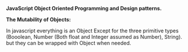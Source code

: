 **JavaScript Object Oriented Programming and Design patterns.** 

**The Mutability of Objects:** 

In javascript everything is an Object Except for the three primitive types (Booolean, Number (Both float and Integer assumed as Number), String). but they can be wrapped with Object when needed.
